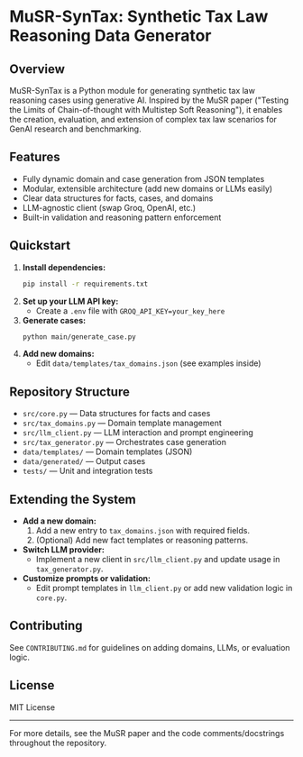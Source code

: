 # MuSR-SynTax: Synthetic Tax Law Reasoning Data Generator

## Overview
MuSR-SynTax is a Python module for generating synthetic tax law reasoning cases using generative AI. Inspired by the MuSR paper ("Testing the Limits of Chain-of-thought with Multistep Soft Reasoning"), it enables the creation, evaluation, and extension of complex tax law scenarios for GenAI research and benchmarking.

## Features
- Fully dynamic domain and case generation from JSON templates
- Modular, extensible architecture (add new domains or LLMs easily)
- Clear data structures for facts, cases, and domains
- LLM-agnostic client (swap Groq, OpenAI, etc.)
- Built-in validation and reasoning pattern enforcement

## Quickstart
1. **Install dependencies:**
   ```bash
   pip install -r requirements.txt
   ```
2. **Set up your LLM API key:**
   - Create a `.env` file with `GROQ_API_KEY=your_key_here`
3. **Generate cases:**
   ```bash
   python main/generate_case.py
   ```
4. **Add new domains:**
   - Edit `data/templates/tax_domains.json` (see examples inside)

## Repository Structure
- `src/core.py`           — Data structures for facts and cases
- `src/tax_domains.py`    — Domain template management
- `src/llm_client.py`     — LLM interaction and prompt engineering
- `src/tax_generator.py`  — Orchestrates case generation
- `data/templates/`       — Domain templates (JSON)
- `data/generated/`       — Output cases
- `tests/`                — Unit and integration tests

## Extending the System
- **Add a new domain:**
  1. Add a new entry to `tax_domains.json` with required fields.
  2. (Optional) Add new fact templates or reasoning patterns.
- **Switch LLM provider:**
  - Implement a new client in `src/llm_client.py` and update usage in `tax_generator.py`.
- **Customize prompts or validation:**
  - Edit prompt templates in `llm_client.py` or add new validation logic in `core.py`.

## Contributing
See `CONTRIBUTING.md` for guidelines on adding domains, LLMs, or evaluation logic.

## License
MIT License

---
For more details, see the MuSR paper and the code comments/docstrings throughout the repository.
